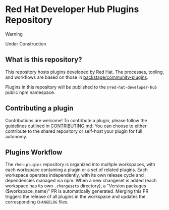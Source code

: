 # Red Hat Developer Hub Plugins Repository

> [!WARNING]
> Under Construction

## What is this repository?

This repository hosts plugins developed by Red Hat. The processes, tooling, and workflows are based on those in [backstage/community-plugins](https://github.com/backstage/community-plugins).

Plugins in this repository will be published to the `@red-hat-developer-hub` public npm namespace.

## Contributing a plugin

Contributions are welcome! To contribute a plugin, please follow the guidelines outlined in [CONTRIBUTING.md](https://github.com/redhat-developer/rhdh-plugins/blob/main/CONTRIBUTING.md). You can choose to either contribute to the shared repository or self-host your plugin for full autonomy.

## Plugins Workflow

The `rhdh-plugins` repository is organized into multiple workspaces, with each workspace containing a plugin or a set of related plugins. Each workspace operates independently, with its own release cycle and dependencies managed via npm. When a new changeset is added (each workspace has its own `.changesets` directory), a "Version packages ($workspace_name)" PR is automatically generated. Merging this PR triggers the release of all plugins in the workspace and updates the corresponding `CHANGELOG` files.
